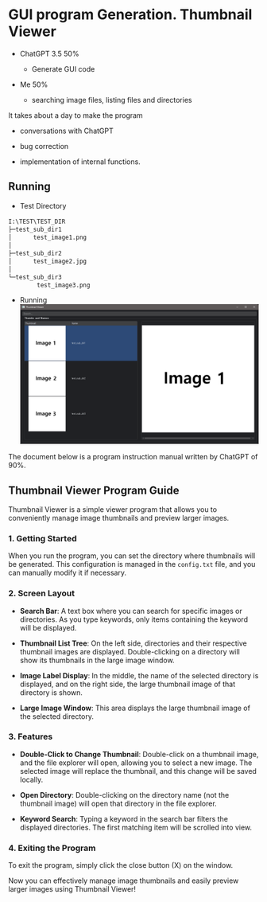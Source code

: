 # GUI program Generation. Thumbnail Viewer

  

* ChatGPT 3.5 50%

  

  * Generate GUI code

  

* Me 50%

  

  * searching image files, listing files and directories

  

It takes about a day to make the program

* conversations with ChatGPT

* bug correction

* implementation of internal functions.

  

## Running

* Test Directory

```
I:\TEST\TEST_DIR
├─test_sub_dir1
│      test_image1.png
│
├─test_sub_dir2
│      test_image2.jpg
│
└─test_sub_dir3
        test_image3.png
```
* Running
![](docs/example.png)
  

The document below is a program instruction manual written by ChatGPT of 90%.

  

## Thumbnail Viewer Program Guide

  

  

Thumbnail Viewer is a simple viewer program that allows you to conveniently manage image thumbnails and preview larger images.

  

  

### 1. Getting Started

  

  

When you run the program, you can set the directory where thumbnails will be generated. This configuration is managed in the `config.txt` file, and you can manually modify it if necessary.

  

  

### 2. Screen Layout

  

  

-  **Search Bar**: A text box where you can search for specific images or directories. As you type keywords, only items containing the keyword will be displayed.

  

  

-  **Thumbnail List Tree**: On the left side, directories and their respective thumbnail images are displayed. Double-clicking on a directory will show its thumbnails in the large image window.

  

  

-  **Image Label Display**: In the middle, the name of the selected directory is displayed, and on the right side, the large thumbnail image of that directory is shown.

  

  

-  **Large Image Window**: This area displays the large thumbnail image of the selected directory.

  

  

### 3. Features

  

  

-  **Double-Click to Change Thumbnail**: Double-click on a thumbnail image, and the file explorer will open, allowing you to select a new image. The selected image will replace the thumbnail, and this change will be saved locally.

  

  

-  **Open Directory**: Double-clicking on the directory name (not the thumbnail image) will open that directory in the file explorer.

  

  

-  **Keyword Search**: Typing a keyword in the search bar filters the displayed directories. The first matching item will be scrolled into view.

  

  

### 4. Exiting the Program

  

  

To exit the program, simply click the close button (X) on the window.

  

  

Now you can effectively manage image thumbnails and easily preview larger images using Thumbnail Viewer!
